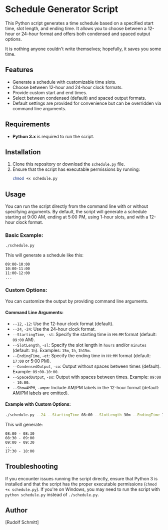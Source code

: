 # Schedule Generator Script

This Python script generates a time schedule based on a specified start time, slot length, and ending time. It allows you to choose between a 12-hour or 24-hour format and offers both condensed and spaced output options.

It is nothing anyone couldn't write themselves; hopefully, it saves you some time.

## Features
- Generate a schedule with customizable time slots.
- Choose between 12-hour and 24-hour clock formats.
- Provide custom start and end times.
- Select between condensed (default) and spaced output formats.
- Default settings are provided for convenience but can be overridden via command line arguments.

## Requirements
- **Python 3.x** is required to run the script.

## Installation
1. Clone this repository or download the `schedule.py` file.
2. Ensure that the script has executable permissions by running:
   ```bash
   chmod +x schedule.py
   ```

## Usage
You can run the script directly from the command line with or without specifying arguments. By default, the script will generate a schedule starting at 9:00 AM, ending at 5:00 PM, using 1-hour slots, and with a 12-hour clock format.

### Basic Example:
```bash
./schedule.py
```

This will generate a schedule like this:
```
09:00-10:00
10:00-11:00
11:00-12:00
...
```

### Custom Options:
You can customize the output by providing command line arguments.

#### Command Line Arguments:
- `--12`, `-12`: Use the 12-hour clock format (default).
- `--24`, `-24`: Use the 24-hour clock format.
- `--StartingTime`, `-st`: Specify the starting time in `HH:MM` format (default: `09:00` AM).
- `--SlotLength`, `-sl`: Specify the slot length in `hours` and/or `minutes` (default: `1h`). Examples: `15m`, `1h`, `1h15m`.
- `--EndingTime`, `-et`: Specify the ending time in `HH:MM` format (default: `17:00` or 5:00 PM).
- `--CondensedOutput`, `-co`: Output without spaces between times (default). Example: `09:00-10:00`.
- `--SpacedOutput`, `-so`: Output with spaces between times. Example: `09:00 - 10:00`.
- `--ShowAMPM`, `-ampm`: Include AM/PM labels in the 12-hour format (default: AM/PM labels are omitted).

#### Example with Custom Options:
```bash
./schedule.py --24 --StartingTime 08:00 --SlotLength 30m --EndingTime 18:00 --SpacedOutput
```

This will generate:
```
08:00 - 08:30
08:30 - 09:00
09:00 - 09:30
...
17:30 - 18:00
```

## Troubleshooting
If you encounter issues running the script directly, ensure that Python 3 is installed and that the script has the proper executable permissions (`chmod +x schedule.py`). If you're on Windows, you may need to run the script with `python schedule.py` instead of `./schedule.py`.


## Author
[Rudolf Schmitt]

